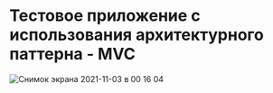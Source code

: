 # Тестовое приложение с использования архитектурного паттерна - MVC

![Снимок экрана 2021-11-03 в 00 16 04](https://user-images.githubusercontent.com/45273279/139952860-40a2eb3b-6042-4455-a810-1adb6223d23e.png)
